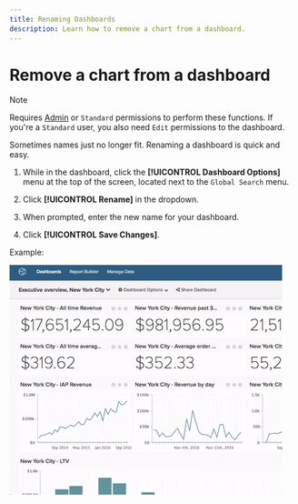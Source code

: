```yaml
---
title: Renaming Dashboards
description: Learn how to remove a chart from a dashboard.
---
```

# Remove a chart from a dashboard

>[!NOTE]
>
>Requires [Admin](../../administrator/user-management/user-management.md) or `Standard` permissions to perform these functions. If you're a `Standard` user, you also need `Edit` permissions to the dashboard.

Sometimes names just no longer fit. Renaming a dashboard is quick and easy.

1. While in the dashboard, click the **[!UICONTROL Dashboard Options]** menu at the top of the screen, located next to the `Global Search` menu.

1. Click **[!UICONTROL Rename]** in the dropdown.

1. When prompted, enter the new name for your dashboard.

1. Click **[!UICONTROL Save Changes]**.

Example:

![rename dashboard](../../assets/renaming-dboard.gif)
